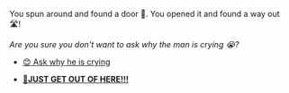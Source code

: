  You spun around and found a door 🚪. You opened it and found a way out 🛣️! 

 *Are you sure you don't want to ask why the man is crying 😭?*

- [😊 Ask why he is crying](1.md)

- [**🏃JUST GET OUT OF HERE!!!**](../3/1-1A.md)
